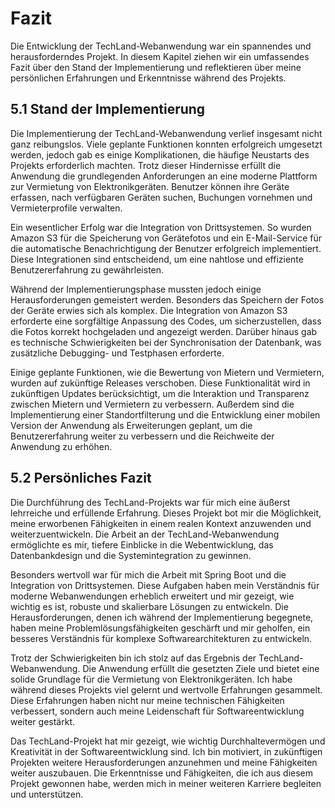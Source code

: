 # Fazit

Die Entwicklung der TechLand-Webanwendung war ein spannendes und herausforderndes Projekt. In diesem Kapitel ziehen wir ein umfassendes Fazit über den Stand der Implementierung und reflektieren über meine persönlichen Erfahrungen und Erkenntnisse während des Projekts.

## 5.1 Stand der Implementierung

Die Implementierung der TechLand-Webanwendung verlief insgesamt nicht ganz reibungslos. Viele geplante Funktionen konnten erfolgreich umgesetzt werden, jedoch gab es einige Komplikationen, die häufige Neustarts des Projekts erforderlich machten. Trotz dieser Hindernisse erfüllt die Anwendung die grundlegenden Anforderungen an eine moderne Plattform zur Vermietung von Elektronikgeräten. Benutzer können ihre Geräte erfassen, nach verfügbaren Geräten suchen, Buchungen vornehmen und Vermieterprofile verwalten.

Ein wesentlicher Erfolg war die Integration von Drittsystemen. So wurden Amazon S3 für die Speicherung von Gerätefotos und ein E-Mail-Service für die automatische Benachrichtigung der Benutzer erfolgreich implementiert. Diese Integrationen sind entscheidend, um eine nahtlose und effiziente Benutzererfahrung zu gewährleisten.

Während der Implementierungsphase mussten jedoch einige Herausforderungen gemeistert werden. Besonders das Speichern der Fotos der Geräte erwies sich als komplex. Die Integration von Amazon S3 erforderte eine sorgfältige Anpassung des Codes, um sicherzustellen, dass die Fotos korrekt hochgeladen und angezeigt werden. Darüber hinaus gab es technische Schwierigkeiten bei der Synchronisation der Datenbank, was zusätzliche Debugging- und Testphasen erforderte.

Einige geplante Funktionen, wie die Bewertung von Mietern und Vermietern, wurden auf zukünftige Releases verschoben. Diese Funktionalität wird in zukünftigen Updates berücksichtigt, um die Interaktion und Transparenz zwischen Mietern und Vermietern zu verbessern. Außerdem sind die Implementierung einer Standortfilterung und die Entwicklung einer mobilen Version der Anwendung als Erweiterungen geplant, um die Benutzererfahrung weiter zu verbessern und die Reichweite der Anwendung zu erhöhen.

## 5.2 Persönliches Fazit

Die Durchführung des TechLand-Projekts war für mich eine äußerst lehrreiche und erfüllende Erfahrung. Dieses Projekt bot mir die Möglichkeit, meine erworbenen Fähigkeiten in einem realen Kontext anzuwenden und weiterzuentwickeln. Die Arbeit an der TechLand-Webanwendung ermöglichte es mir, tiefere Einblicke in die Webentwicklung, das Datenbankdesign und die Systemintegration zu gewinnen.

Besonders wertvoll war für mich die Arbeit mit Spring Boot und die Integration von Drittsystemen. Diese Aufgaben haben mein Verständnis für moderne Webanwendungen erheblich erweitert und mir gezeigt, wie wichtig es ist, robuste und skalierbare Lösungen zu entwickeln. Die Herausforderungen, denen ich während der Implementierung begegnete, haben meine Problemlösungsfähigkeiten geschärft und mir geholfen, ein besseres Verständnis für komplexe Softwarearchitekturen zu entwickeln.

Trotz der Schwierigkeiten bin ich stolz auf das Ergebnis der TechLand-Webanwendung. Die Anwendung erfüllt die gesetzten Ziele und bietet eine solide Grundlage für die Vermietung von Elektronikgeräten. Ich habe während dieses Projekts viel gelernt und wertvolle Erfahrungen gesammelt. Diese Erfahrungen haben nicht nur meine technischen Fähigkeiten verbessert, sondern auch meine Leidenschaft für Softwareentwicklung weiter gestärkt.

Das TechLand-Projekt hat mir gezeigt, wie wichtig Durchhaltevermögen und Kreativität in der Softwareentwicklung sind. Ich bin motiviert, in zukünftigen Projekten weitere Herausforderungen anzunehmen und meine Fähigkeiten weiter auszubauen. Die Erkenntnisse und Fähigkeiten, die ich aus diesem Projekt gewonnen habe, werden mich in meiner weiteren Karriere begleiten und unterstützen.
